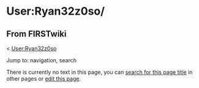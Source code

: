 # User:Ryan32z0so/

## From FIRSTwiki

< [User:Ryan32z0so](User:Ryan32z0so "User:Ryan32z0so")

Jump to: navigation, search

There is currently no text in this page, you can [search for this page title](Special:Search/Ryan32z0so/ "Special:Search/Ryan32z0so/") in other pages or [edit this page](http://www.firstwiki.net/index.php?title=User:Ryan32z0so/&action=edit "http://www.firstwiki.net/index.php?title=User:Ryan32z0so/&action=edit").
